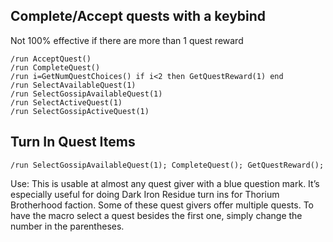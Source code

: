 ## Complete/Accept quests with a keybind 
Not 100% effective if there are more than 1 quest reward
```
/run AcceptQuest()
/run CompleteQuest()
/run i=GetNumQuestChoices() if i<2 then GetQuestReward(1) end
/run SelectAvailableQuest(1)
/run SelectGossipAvailableQuest(1)
/run SelectActiveQuest(1)
/run SelectGossipActiveQuest(1) 
```


## Turn In Quest Items
```
/run SelectGossipAvailableQuest(1); CompleteQuest(); GetQuestReward();
```
Use: This is usable at almost any quest giver with a blue question mark. It’s especially useful for doing Dark Iron Residue turn ins for Thorium Brotherhood faction. Some of these quest givers offer multiple quests. To have the macro select a quest besides the first one, simply change the number in the parentheses.